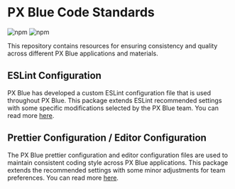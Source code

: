 # PX Blue Code Standards
![npm](https://img.shields.io/npm/v/@pxblue/eslint-config?label=%40pxblue%2Feslint-config)
![npm](https://img.shields.io/npm/v/@pxblue/prettier-config?label=%40pxblue%2Fprettier-config)

This repository contains resources for ensuring consistency and quality across different PX Blue applications and materials.

## ESLint Configuration
PX Blue has developed a custom ESLint configuration file that is used throughout PX Blue. This package extends ESLint recommended settings with some specific modifications selected by the PX Blue team. You can read more [here](https://github.com/pxblue/code-standards/tree/dev/eslint-config).

## Prettier Configuration / Editor Configuration
The PX Blue prettier configuration and editor configuration files are used to maintain consistent coding style across PX Blue applications. This package extends the recommended settings with some minor adjustments for team preferences. You can read more [here](https://github.com/pxblue/code-standards/tree/dev/prettier-config).
